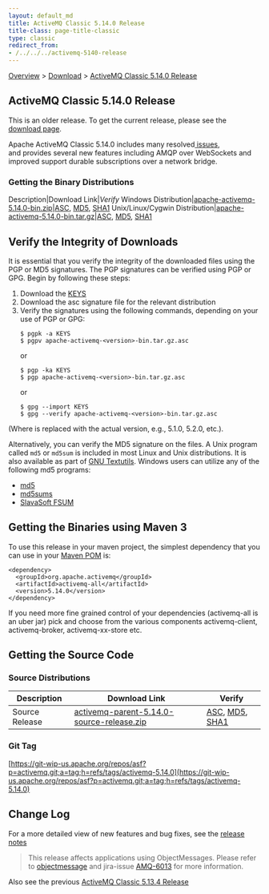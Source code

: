 ```yaml
---
layout: default_md
title: ActiveMQ Classic 5.14.0 Release 
title-class: page-title-classic
type: classic
redirect_from:
- /../../../activemq-5140-release
---
```


[Overview](overview) > [Download](download) > [ActiveMQ Classic 5.14.0 Release](classic-05-14-00)

ActiveMQ Classic 5.14.0 Release
-----------------------

<div class="alert alert-warning">
  This is an older release. To get the current release, please see the <a href="{{site.baseurl}}/components/classic/download" class="alert-link">download page</a>.
</div>

Apache ActiveMQ Classic 5.14.0 includes many resolved[ issues](https://issues.apache.org/jira/secure/ReleaseNote.jspa?projectId=12311210&version=12334188), and provides several new features including AMQP over WebSockets and improved support durable subscriptions over a network bridge.

### Getting the Binary Distributions

Description|Download Link|_Verify_
Windows Distribution|[apache-activemq-5.14.0-bin.zip](https://archive.apache.org/dist/activemq/5.14.0/apache-activemq-5.14.0-bin.zip)|[ASC](https://archive.apache.org/dist/activemq/5.14.0/apache-activemq-5.14.0-bin.zip.asc), [MD5](https://archive.apache.org/dist/activemq/5.14.0/apache-activemq-5.14.0-bin.zip.md5), [SHA1](https://archive.apache.org/dist/activemq/5.14.0/apache-activemq-5.14.0-bin.zip.sha1)
Unix/Linux/Cygwin Distribution|[apache-activemq-5.14.0-bin.tar.gz](https://archive.apache.org/dist/activemq/5.14.0/apache-activemq-5.14.0-bin.tar.gz)|[ASC](https://archive.apache.org/dist/activemq/5.14.0/apache-activemq-5.14.0-bin.tar.gz.asc), [MD5](https://archive.apache.org/dist/activemq/5.14.0/apache-activemq-5.14.0-bin.tar.gz.md5), [SHA1](https://archive.apache.org/dist/activemq/5.14.0/apache-activemq-5.14.0-bin.tar.gz.sha1)

Verify the Integrity of Downloads
---------------------------------

It is essential that you verify the integrity of the downloaded files using the PGP or MD5 signatures. The PGP signatures can be verified using PGP or GPG. Begin by following these steps:

1.  Download the [KEYS](http://www.apache.org/dist/activemq/KEYS)
2.  Download the asc signature file for the relevant distribution
3.  Verify the signatures using the following commands, depending on your use of PGP or GPG:
    ```
    $ pgpk -a KEYS
    $ pgpv apache-activemq-<version>-bin.tar.gz.asc
    ```
    or
    ```
    $ pgp -ka KEYS
    $ pgp apache-activemq-<version>-bin.tar.gz.asc
    ```
    or
    ```
    $ gpg --import KEYS
    $ gpg --verify apache-activemq-<version>-bin.tar.gz.asc
    ```

(Where <version> is replaced with the actual version, e.g., 5.1.0, 5.2.0, etc.).

Alternatively, you can verify the MD5 signature on the files. A Unix program called `md5` or `md5sum` is included in most Linux and Unix distributions. It is also available as part of [GNU Textutils](http://www.gnu.org/software/textutils/textutils.html). Windows users can utilize any of the following md5 programs:

*   [md5](http://www.fourmilab.ch/md5/)
*   [md5sums](http://www.pc-tools.net/win32/md5sums/)
*   [SlavaSoft FSUM](http://www.slavasoft.com/fsum/)

Getting the Binaries using Maven 3
----------------------------------

To use this release in your maven project, the simplest dependency that you can use in your [Maven POM](http://maven.apache.org/guides/introduction/introduction-to-the-pom.html) is:
```
<dependency>
  <groupId>org.apache.activemq</groupId>
  <artifactId>activemq-all</artifactId>
  <version>5.14.0</version>
</dependency>
```
If you need more fine grained control of your dependencies (activemq-all is an uber jar) pick and choose from the various components activemq-client, activemq-broker, activemq-xx-store etc.

Getting the Source Code
-----------------------

### Source Distributions

Description|Download Link|Verify
---|---|---
Source Release|[activemq-parent-5.14.0-source-release.zip](https://archive.apache.org/dist/activemq/5.14.0/activemq-parent-5.14.0-source-release.zip)|[ASC](https://archive.apache.org/dist/activemq/5.14.0/activemq-parent-5.14.0-source-release.zip.asc), [MD5](https://archive.apache.org/dist/activemq/5.14.0/activemq-parent-5.14.0-source-release.zip.md5), [SHA1](https://archive.apache.org/dist/activemq/5.14.0/activemq-parent-5.14.0-source-release.zip.sha1)

### Git Tag

[https://git-wip-us.apache.org/repos/asf?p=activemq.git;a=tag;h=refs/tags/activemq-5.14.0](https://git-wip-us.apache.org/repos/asf?p=activemq.git;a=tag;h=refs/tags/activemq-5.14.0)

Change Log
----------

For a more detailed view of new features and bug fixes, see the [release notes](https://issues.apache.org/jira/secure/ReleaseNote.jspa?projectId=12311210&version=12334188)

> This release affects applications using ObjectMessages. Please refer to [objectmessage](objectmessage) and jira-issue [AMQ-6013](https://issues.apache.org/jira/browse/AMQ-6013) for more information.

Also see the previous [ActiveMQ Classic 5.13.4 Release](classic-05-13-04)

